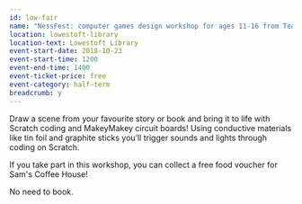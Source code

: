 ```yaml
---
id: low-fair
name: "NessFest: computer games design workshop for ages 11-16 from TeaBoy Games and FlipSide"
location: lowestoft-library
location-text: Lowestoft Library
event-start-date: 2018-10-23
event-start-time: 1200
event-end-time: 1400
event-ticket-price: free
event-category: half-term
breadcrumb: y
---
```


Draw a scene from your favourite story or book and bring it to life with Scratch coding and MakeyMakey circuit boards! Using conductive materials like tin foil and graphite sticks you’ll trigger sounds and lights through coding on Scratch.

If you take part in this workshop, you can collect a free food voucher for Sam's Coffee House!

No need to book.
